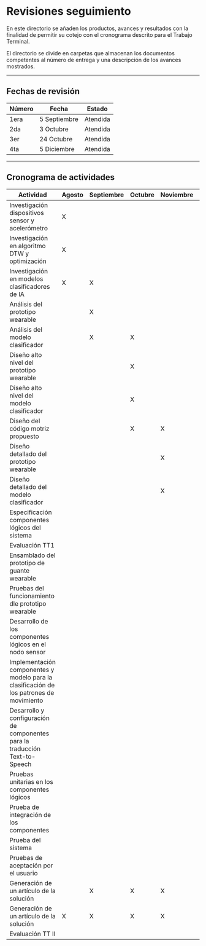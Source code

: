 # Revisiones seguimiento

En este directorio se añaden los productos, avances y resultados con la finalidad de permitir su cotejo con el cronograma descrito para el Trabajo Terminal.

El directorio se divide en carpetas que almacenan los documentos competentes al número de entrega y una descripción de los avances mostrados.

---

## Fechas de revisión

| Número | Fecha        | Estado   |
| ------ | ------------ | -------- |
| 1era   | 5 Septiembre | Atendida |
| 2da    | 3 Octubre    | Atendida |
| 3er    | 24 Octubre   | Atendida |
| 4ta    | 5 Diciembre  | Atendida |

---

## Cronograma de actividades

| Actividad                                                                               | Agosto | Septiembre | Octubre | Noviembre | Diciembre | Enero | Febrero | Marzo | Abril | Mayo | Junio |
| --------------------------------------------------------------------------------------- | ------ | ---------- | ------- | --------- | --------- | ----- | ------- | ----- | ----- | ---- | ----- |
| Investigación dispositivos sensor y acelerómetro                                        | X      |            |         |           |           |       |         |       |       |      |       |
| Investigación en algoritmo DTW y optimización                                           | X      |            |         |           |           |       |         |       |       |      |       |
| Investigación en modelos clasificadores de IA                                           | X      | X          |         |           |           |       |         |       |       |      |       |
| Análisis del prototipo wearable                                                         |        | X          |         |           |           |       |         |       |       |      |       |
| Análisis del modelo clasificador                                                        |        | X          | X       |           |           |       |         |       |       |      |       |
| Diseño alto nivel del prototipo wearable                                                |        |            | X       |           |           |       |         |       |       |      |       |
| Diseño alto nivel del modelo clasificador                                               |        |            | X       |           |           |       |         |       |       |      |       |
| Diseño del código motriz propuesto                                                      |        |            | X       | X         |           |       |         |       |       |      |       |
| Diseño detallado del prototipo wearable                                                 |        |            |         | X         |           |       |         |       |       |      |       |
| Diseño detallado del modelo clasificador                                                |        |            |         | X         | X         |       |         |       |       |      |       |
| Especificación componentes lógicos del sistema                                          |        |            |         |           | X         |       |         |       |       |      |       |
| Evaluación TT1                                                                          |        |            |         |           | X         |       |         |       |       |      |       |
| Ensamblado del prototipo de guante wearable                                             |        |            |         |           |           |       | X       |       |       |      |       |
| Pruebas del funcionamiento dle prototipo wearable                                       |        |            |         |           |           |       | X       |       |       |      |       |
| Desarrollo de los componentes lógicos en el nodo sensor                                 |        |            |         |           |           |       | X       | X     |       |      |       |
| Implementación componentes y modelo para la clasificación de los patrones de movimiento |        |            |         |           |           |       | X       | X     | X     |      |       |
| Desarrollo y configuración de componentes para la traducción Text-to-Speech             |        |            |         |           |           |       |         | X     | X     |      |       |
| Pruebas unitarias en los componentes lógicos                                            |        |            |         |           |           |       | X       | X     | X     |      |       |
| Prueba de integración de los componentes                                                |        |            |         |           |           |       |         | X     | X     | X    |       |
| Prueba del sistema                                                                      |        |            |         |           |           |       |         |       | X     | X    |       |
| Pruebas de aceptación por el usuario                                                    |        |            |         |           |           |       |         |       |       | X    |       |
| Generación de un artículo de la solución                                                |        | X          | X       | X         | X         | X     | X       | X     | X     |      |       |
| Generación de un artículo de la solución                                                | X      | X          | X       | X         | X         | X     | X       | X     | X     | X    |       |
| Evaluación TT II                                                                        |        |            |         |           |           |       |         |       |       |      | X     |